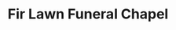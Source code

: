 ---
title: "Fir Lawn Funeral Chapel"
url: /toledo/fir-lawn-funeral-chapel/
shop: funeral directors
---